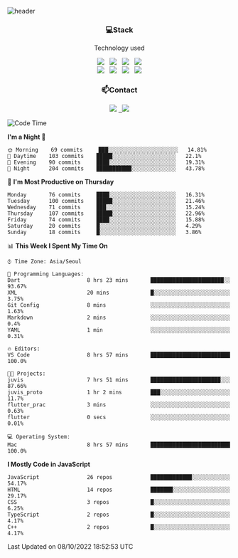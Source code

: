 ![header](https://capsule-render.vercel.app/api?type=waving&color=gradient&height=200&text=Che-ri&fontAlign=70&fontAlignY=40&animation=twinkling)

<h3 align="center">💻Stack</h3>
<p align="center">Technology used</p>
<div align="center"><img src="https://img.shields.io/badge/HTML5-e74c3c?style=flat-square&logo=HTML5&logoColor=white"></img> &nbsp <img src="https://img.shields.io/badge/CSS3-0A84FF?style=flat-square&logo=CSS3&logoColor=white"></img> &nbsp <img src="https://img.shields.io/badge/tailwind%2Dcss-06B6D4?style=flat-square&logo=tailwindcss&logoColor=white"/></a> &nbsp <img src="https://img.shields.io/badge/styled%2Dcomponents-DB7093?style=flat-square&logo=styled%2Dcomponents&logoColor=white"/></a>
<br><img src="https://img.shields.io/badge/JavaScript-FFCD11?style=flat-square&logo=JavaScript&logoColor=white"></img> &nbsp <img src="https://img.shields.io/badge/React-00BCF6?style=flat-square&logo=React&logoColor=white"></img> &nbsp <img src="https://img.shields.io/badge/Redux-764ABC?style=flat-square&logo=Redux&logoColor=white"/> &nbsp <img src="https://img.shields.io/badge/Zustand-582D3E?style=flat-square&logo=Zustand&logoColor=white"/></a></div> 

<h3 align="center">📫Contact</h3>
<div align="center"><a href="https://cheri.tistory.com/"><img src="https://img.shields.io/badge/Cheri-AD29B6?style=flat-square&logo=Tidal&logoColor=white"/></a> <a href="rnjs1135@gmail.com"> &nbsp <img src="https://img.shields.io/badge/Gmail-EA4335?style=flat-square&logo=Gmail&logoColor=white"/></a></div>

<!--START_SECTION:waka-->
![Code Time](http://img.shields.io/badge/Code%20Time-1%2C615%20hrs%207%20mins-blue)

**I'm a Night 🦉** 

```text
🌞 Morning    69 commits     ███░░░░░░░░░░░░░░░░░░░░░░   14.81% 
🌆 Daytime    103 commits    █████░░░░░░░░░░░░░░░░░░░░   22.1% 
🌃 Evening    90 commits     ████░░░░░░░░░░░░░░░░░░░░░   19.31% 
🌙 Night      204 commits    ███████████░░░░░░░░░░░░░░   43.78%

```
📅 **I'm Most Productive on Thursday** 

```text
Monday       76 commits     ████░░░░░░░░░░░░░░░░░░░░░   16.31% 
Tuesday      100 commits    █████░░░░░░░░░░░░░░░░░░░░   21.46% 
Wednesday    71 commits     ███░░░░░░░░░░░░░░░░░░░░░░   15.24% 
Thursday     107 commits    █████░░░░░░░░░░░░░░░░░░░░   22.96% 
Friday       74 commits     ████░░░░░░░░░░░░░░░░░░░░░   15.88% 
Saturday     20 commits     █░░░░░░░░░░░░░░░░░░░░░░░░   4.29% 
Sunday       18 commits     █░░░░░░░░░░░░░░░░░░░░░░░░   3.86%

```


📊 **This Week I Spent My Time On** 

```text
⌚︎ Time Zone: Asia/Seoul

💬 Programming Languages: 
Dart                     8 hrs 23 mins       ███████████████████████░░   93.67% 
XML                      20 mins             █░░░░░░░░░░░░░░░░░░░░░░░░   3.75% 
Git Config               8 mins              ░░░░░░░░░░░░░░░░░░░░░░░░░   1.63% 
Markdown                 2 mins              ░░░░░░░░░░░░░░░░░░░░░░░░░   0.4% 
YAML                     1 min               ░░░░░░░░░░░░░░░░░░░░░░░░░   0.31%

🔥 Editors: 
VS Code                  8 hrs 57 mins       █████████████████████████   100.0%

🐱‍💻 Projects: 
juvis                    7 hrs 51 mins       ██████████████████████░░░   87.66% 
juvis_proto              1 hr 2 mins         ███░░░░░░░░░░░░░░░░░░░░░░   11.7% 
flutter_prac             3 mins              ░░░░░░░░░░░░░░░░░░░░░░░░░   0.63% 
flutter                  0 secs              ░░░░░░░░░░░░░░░░░░░░░░░░░   0.01%

💻 Operating System: 
Mac                      8 hrs 57 mins       █████████████████████████   100.0%

```

**I Mostly Code in JavaScript** 

```text
JavaScript               26 repos            █████████████░░░░░░░░░░░░   54.17% 
HTML                     14 repos            ███████░░░░░░░░░░░░░░░░░░   29.17% 
CSS                      3 repos             █░░░░░░░░░░░░░░░░░░░░░░░░   6.25% 
TypeScript               2 repos             █░░░░░░░░░░░░░░░░░░░░░░░░   4.17% 
C++                      2 repos             █░░░░░░░░░░░░░░░░░░░░░░░░   4.17%

```



 Last Updated on 08/10/2022 18:52:53 UTC
<!--END_SECTION:waka-->
